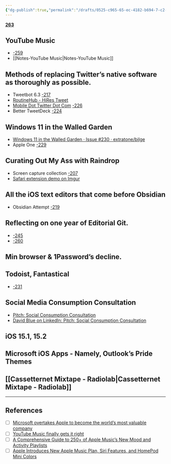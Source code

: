 ```yaml
---
{"dg-publish":true,"permalink":"/drafts/0525-c965-65-ec-4182-b694-7-c2-b21243928/","dgHomeLink":true,"dgPassFrontmatter":false}
---
```



[**263**](https://github.com/extratone/bilge/issues/263)

## YouTube Music  
- [-259](https://github.com/extratone/bilge/issues/259)
- [[Notes-YouTube Music|Notes-YouTube Music]]

## Methods of replacing Twitter’s native software as thoroughly as possible.
- Tweetbot 6.3 [-217](https://github.com/extratone/bilge/issues/21711)
- [RoutineHub - HiRes Tweet](https://routinehub.co/shortcut/7912/)
- [Mobile Dot Twitter Dot Com](https://twitter.com/NeoYokel/timelines/1454526646808051718) [-226](https://github.com/extratone/bilge/issues/226)
- Better TweetDeck [-224](https://github.com/extratone/bilge/issues/224)

## Windows 11 in the Walled Garden
- [Windows 11 in the Walled Garden · Issue #230 · extratone/bilge](https://github.com/extratone/bilge/issues/230)
- Apple One [-229](https://github.com/extratone/bilge/issues/229)

## Curating Out My Ass with Raindrop
- Screen capture collection [-207](https://github.com/extratone/bilge/issues/207)
- [Safari extension demo on Imgur](https://imgur.com/gallery/UvEIErK)

## All the iOS text editors that come before Obsidian
- Obsidian Attempt [-219](https://github.com/extratone/bilge/issues/219)

## Reflecting on one year of Editorial Git.
- [-245](https://github.com/extratone/bilge/issues/245)
- [-260](https://github.com/extratone/bilge/issues/260)

## Min browser & 1Password’s decline.

## Todoist, Fantastical 
- [-231](https://github.com/extratone/bilge/issues/231)

## Social Media Consumption Consultation
- [Pitch: Social Consumption Consultation](https://whyp.it/t/pitch-social-consumption-consultation-KJ57o)
- [David Blue on LinkedIn: Pitch: Social Consumption Consultation](https://www.linkedin.com/posts/extratone_pitch-social-consumption-consultation-activity-6858193553827385344-3Trq)

## iOS 15.1, 15.2

## Microsoft iOS Apps - Namely, Outlook’s Pride Themes

## [[Cassetternet Mixtape - Radiolab|Cassetternet Mixtape - Radiolab]]


***

## References
- [ ] [Microsoft overtakes Apple to become the world’s most valuable company](https://www.theverge.com/2021/10/29/22753251/microsoft-apple-market-cap-business-valuable-company)
- [ ] [YouTube Music finally gets it right](https://www.theverge.com/2018/5/25/17391686/youtube-music-review)
- [ ] [A Comprehensive Guide to 250+ of Apple Music’s New Mood and Activity Playlists](https://www.macstories.net/stories/a-comprehensive-guide-to-250-of-apple-musics-new-mood-and-activity-playlists/)
- [ ] [Apple Introduces New Apple Music Plan, Siri Features, and HomePod Mini Colors](https://www.macstories.net/news/apple-introduces-new-apple-music-plan-siri-features-and-homepod-mini-colors/)